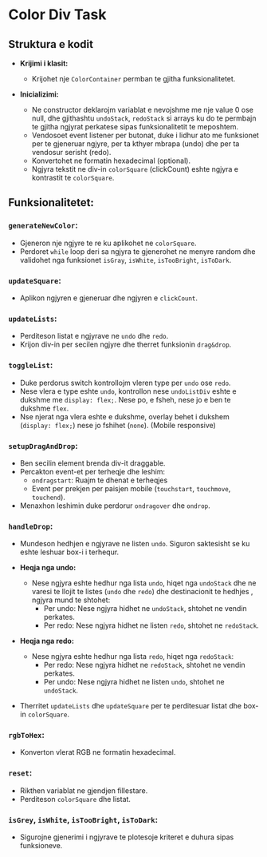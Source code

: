 # Color Div Task

## Struktura e kodit
- **Krijimi i klasit:**
  - Krijohet nje `ColorContainer` permban te gjitha funksionalitetet.

- **Inicializimi:**
  - Ne constructor deklarojm variablat e nevojshme me nje value 0 ose null, dhe gjithashtu `undoStack`, `redoStack` si arrays ku do te permbajn te gjitha ngjyrat perkatese sipas funksionalitetit te meposhtem.
  - Vendosoet event listener per butonat, duke i lidhur ato me funksionet per te gjeneruar ngjyre, per ta kthyer mbrapa (undo) dhe per ta vendosur serisht (redo).
  - Konvertohet ne formatin hexadecimal (optional).
  - Ngjyra tekstit ne div-in `colorSquare` (clickCount) eshte ngjyra e kontrastit te `colorSquare`.

## Funksionalitetet:
### `generateNewColor`:
- Gjeneron nje ngjyre te re ku aplikohet ne `colorSquare`.
- Perdoret `while` loop deri sa ngjyra te gjenerohet ne menyre random dhe validohet nga funksionet `isGray`, `isWhite`, `isTooBright`, `isToDark`.

### `updateSquare`:
- Aplikon ngjyren e gjeneruar dhe ngjyren e `clickCount`.

### `updateLists`:
- Perditeson listat e ngjyrave ne `undo` dhe `redo`.
- Krijon div-in per secilen ngjyre dhe therret funksionin `drag&drop`.

### `toggleList`:
- Duke perdorus switch kontrollojm vleren type per `undo` ose `redo`.
- Nese vlera e type eshte `undo`, kontrollon nese `undoListDiv` eshte e dukshme me `display: flex;`. Nese po, e fsheh, nese jo e ben te dukshme `flex`.
- Nse njerat nga vlera eshte e dukshme, overlay behet i dukshem (`display: flex;`) nese jo fshihet (`none`). (Mobile responsive)

### `setupDragAndDrop`:
- Ben secilin element brenda div-it draggable.
- Percakton event-et per terheqje dhe leshim:
	- `ondragstart`: Ruajm te dhenat e terheqjes
	- Event per prekjen per paisjen mobile (`touchstart`, `touchmove`, `touchend`).
- Menaxhon leshimin duke perdorur `ondragover` dhe `ondrop`.

### `handleDrop`:
- Mundeson hedhjen e ngjyrave ne listen `undo`. Siguron saktesisht se ku eshte leshuar box-i i terhequr.
- **Heqja nga undo:**
  - Nese ngjyra eshte hedhur nga lista `undo`, hiqet nga `undoStack` dhe ne varesi te llojit te listes (`undo` dhe `redo`) dhe destinacionit te hedhjes , ngjyra mund te shtohet:
    - Per undo: Nese ngjyra hidhet ne `undoStack`, shtohet ne vendin perkates.
    - Per redo: Nese ngjyra hidhet ne listen `redo`, shtohet ne `redoStack`.

- **Heqja nga redo:**
  - Nese ngjyra eshte hedhur nga lista `redo`, hiqet nga `redoStack`:
    - Per redo: Nese ngjyra hidhet ne `redoStack`, shtohet ne vendin perkates.
    - Per undo: Nese ngjyra hidhet ne listen `undo`, shtohet ne `undoStack`.

- Therritet `updateLists` dhe `updateSquare` per te perditesuar listat dhe box-in `colorSquare`.

### `rgbToHex`:
- Konverton vlerat RGB ne formatin hexadecimal.

### `reset`:
- Rikthen variablat ne gjendjen fillestare.
- Perditeson `colorSquare` dhe listat.

### `isGrey`, `isWhite`, `isTooBright`, `isToDark`:
- Sigurojne gjenerimi i ngjyrave te plotesoje kriteret e duhura sipas funksioneve.